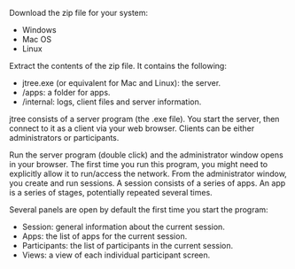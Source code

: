 Download the zip file for your system:

- Windows
- Mac OS
- Linux

Extract the contents of the zip file. It contains the following:

- jtree.exe (or equivalent for Mac and Linux): the server.
- /apps: a folder for apps.
- /internal: logs, client files and server information.

jtree consists of a server program (the .exe file). You start the server, then connect to it as a client via your web browser. Clients can be either administrators or participants.

Run the server program (double click) and the administrator window opens in your browser. The first time you run this program, you might need to explicitly allow it to run/access the network. From the administrator window, you create and run sessions. A session consists of a series of apps. An app is a series of stages, potentially repeated several times.

Several panels are open by default the first time you start the program:

- Session: general information about the current session.
- Apps: the list of apps for the current session.
- Participants: the list of participants in the current session.
- Views: a view of each individual participant screen.

